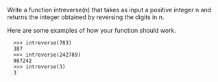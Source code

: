 Write a function intreverse(n) that takes as input a positive integer n and returns the integer obtained by reversing the digits in n.

Here are some examples of how your function should work.
```
  >>> intreverse(783)
  387
  >>> intreverse(242789)
  987242
  >>> intreverse(3)
  3

```
